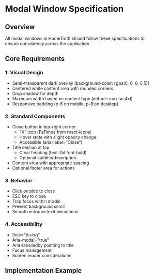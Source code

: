 # Modal Window Specification

## Overview

All modal windows in HomeTruth should follow these specifications to ensure consistency across the application.

## Core Requirements

### 1. Visual Design

- Semi-transparent dark overlay (background-color: rgba(0, 0, 0, 0.5))
- Centered white content area with rounded corners
- Drop shadow for depth
- Maximum width based on content type (default: max-w-4xl)
- Responsive padding (p-6 on mobile, p-8 on desktop)

### 2. Standard Components

- Close button in top-right corner
  - "X" icon (FaTimes from react-icons)
  - Hover state with slight opacity change
  - Accessible (aria-label="Close")
- Title section at top
  - Clear heading (text-2xl font-bold)
  - Optional subtitle/description
- Content area with appropriate spacing
- Optional footer area for actions

### 3. Behavior

- Click outside to close
- ESC key to close
- Trap focus within modal
- Prevent background scroll
- Smooth entrance/exit animations

### 4. Accessibility

- Role="dialog"
- Aria-modal="true"
- Aria-labelledby pointing to title
- Focus management
- Screen reader considerations

## Implementation Example
